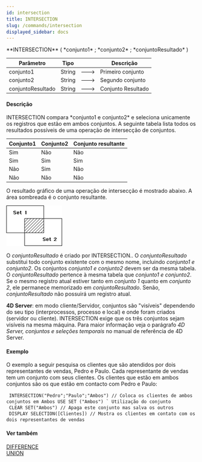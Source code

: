 ```yaml
---
id: intersection
title: INTERSECTION
slug: /commands/intersection
displayed_sidebar: docs
---
```


<!--REF #_command_.INTERSECTION.Syntax-->**INTERSECTION** ( *conjunto1* ; *conjunto2* ; *conjuntoResultado* )<!-- END REF-->
<!--REF #_command_.INTERSECTION.Params-->
| Parâmetro | Tipo |  | Descrição |
| --- | --- | --- | --- |
| conjunto1 | String | &#x1F852; | Primeiro conjunto |
| conjunto2 | String | &#x1F852; | Segundo conjunto |
| conjuntoResultado | String | &#x1F852; | Conjunto Resultado |

<!-- END REF-->

#### Descrição 

<!--REF #_command_.INTERSECTION.Summary-->INTERSECTION compara *conjunto1 e conjunto2* e seleciona unicamente os registros que estão em ambos conjuntos.<!-- END REF--> A seguinte tabela lista todos os resultados possíveis de uma operação de intersecção de conjuntos.

| **Conjunto1** | **Conjunto2** | **Conjunto resultante** |
| ------------- | ------------- | ----------------------- |
| Sim           | Não           | Não                     |
| Sim           | Sim           | Sim                     |
| Não           | Sim           | Não                     |
| Não           | Não           | Não                     |

O resultado gráfico de uma operação de intersecção é mostrado abaixo. A área sombreada é o conjunto resultante.  
  
![](../assets/en/commands/pict32963.EN.png)  
  
O *conjuntoResultado* é criado por INTERSECTION.. O *conjuntoResultado* substitui todo conjunto existente com o mesmo nome, incluindo *conjunto1 e conjunto2*. Os conjuntos *conjunto1 e conjunto2* devem ser da mesma tabela. O *conjuntoResultado* pertence à mesma tabela que *conjunto1 e conjunto2*. Se o mesmo registro atual estiver tanto em *conjunto 1* quanto em *conjunto 2*, ele permanece memorizado em *conjuntoResultado*. Senão, *conjuntoResultado* não possuirá um registro atual.  
  
**4D Server**: em modo cliente/Servidor, conjuntos são "visíveis" dependendo do seu tipo (interprocessos, processo e local) e onde foram criados (servidor ou cliente). INTERSECTION exige que os três conjuntos sejam visíveis na mesma máquina.  Para maior informação veja o parágrafo *4D Server, conjuntos e seleções temporais* no manual de referência de 4D Server.

#### Exemplo 

O exemplo a seguir pesquisa os clientes que são atendidos por dois representantes de vendas, Pedro e Paulo. Cada representante de vendas tem um conjunto com seus clientes. Os clientes que estão em ambos conjuntos são os que estão em contacto com Pedro e Paulo:  

```4d
 INTERSECTION("Pedro";"Paulo";"Ambos") // Coloca os clientes de ambos conjuntos em Ambos USE SET ("Ambos") ` Utilização do conjunto
 CLEAR SET("Ambos") // Apaga este conjunto mas salva os outros
 DISPLAY SELECTION([Clientes]) // Mostra os clientes em contato com os dois representantes de vendas
```

#### Ver também 

[DIFFERENCE](difference.md)  
[UNION](union.md)  